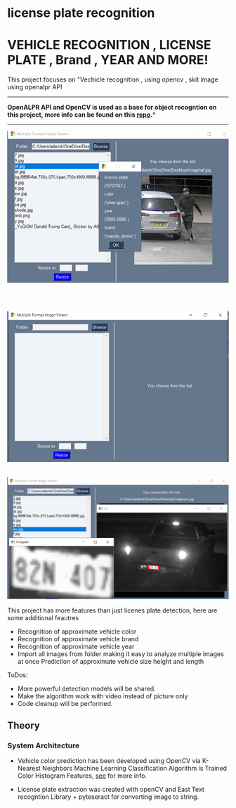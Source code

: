 # license plate recognition

# VEHICLE RECOGNITION , LICENSE PLATE , Brand , YEAR AND MORE! 
This  project focuses on "Vechicle recognition , using opencv , skit image  using  openalpr API  

---

**OpenALPR API and OpenCV   is used as a base for object recogntion on this project, more info can be found on this [repo](https://github.com/ahmetozlu/tensorflow_object_counting_api).***

---
<p align="center">
  <img src="https://github.com/LeoBogod22/License_Plate_Recognition/blob/master/Screenshot_18.png">
</p>
<br></br>

  <img src="https://github.com/LeoBogod22/License_Plate_Recognition/blob/master/Screenshot_15.png"><br></br>
  
  <img src="https://github.com/LeoBogod22/License_Plate_Recognition/blob/master/Screenshot_20.png">

This project has more features than just licenes plate detection, here are some additional feautres 

- Recognition of approximate vehicle color
- Recognition of approximate vehicle brand 
- Recognition of approximate vehicle year 
 - Import all images from folder making it easy to analyze multiple images at once
 Prediction of approximate vehicle size height and length 
 
 
 ToDos:

- More powerful detection models will be shared.
- Make the algorithm work with video  instead of picture only 
- Code cleanup will be performed.


## Theory

### System Architecture

- Vehicle color prediction has been developed using OpenCV via K-Nearest Neighbors Machine Learning Classification Algorithm is Trained Color Histogram Features, [see](https://github.com/ahmetozlu/vehicle_counting_tensorflow/tree/master/utils/color_recognition_module) for more info.

- License plate extraction was created with openCV and East Text recogntion Library + pyteseract for converting image to string.  




